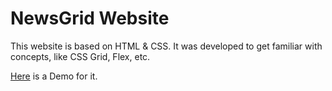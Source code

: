 # NewsGrid Website
This website is based on HTML & CSS. It was developed to get familiar with concepts, like CSS Grid, Flex, etc.

[Here](https://news-practice-website-ey96yergj-alihassanzulfiqar.vercel.app) is a Demo for it.

